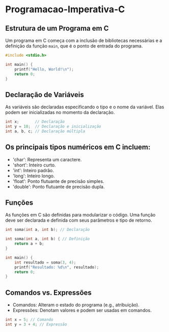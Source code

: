 # Programacao-Imperativa-C

## Estrutura de um Programa em C

Um programa em C começa com a inclusão de bibliotecas necessárias e a definição da função `main`, que é o ponto de entrada do programa.

```c
#include <stdio.h>

int main() {
    printf("Hello, World!\n");
    return 0;
}
```

## Declaração de Variáveis

As variáveis são declaradas especificando o tipo e o nome da variável. Elas podem ser inicializadas no momento da declaração.

```c
int x;       // Declaração
int y = 10;  // Declaração e inicialização
int a, b, c; // Declaração múltipla

```

## Os principais tipos numéricos em C incluem:

- 'char': Representa um caractere.
- 'short': Inteiro curto.
- 'int': Inteiro padrão.
- 'long': Inteiro longo.
- 'float': Ponto flutuante de precisão simples.
- 'double': Ponto flutuante de precisão dupla.

## Funções

As funções em C são definidas para modularizar o código. Uma função deve ser declarada e definida com seus parâmetros e tipo de retorno.

```c
int soma(int a, int b); // Declaração

int soma(int a, int b) { // Definição
    return a + b;
}

int main() {
    int resultado = soma(3, 4);
    printf("Resultado: %d\n", resultado);
    return 0;
}
```
## Comandos vs. Expressões

- Comandos: Alteram o estado do programa (e.g., atribuição).
- Expressões: Denotam valores e podem ser usadas em comandos.

```c
int x = 5; // Comando
int y = 3 + 4; // Expressão

```

















































